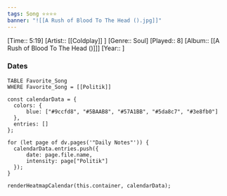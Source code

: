 ```yaml
---
tags: Song ⭐⭐⭐⭐ 
banner: "![[A Rush of Blood To The Head ().jpg]]"
---
```

[Time:: 5:19]
[Artist:: [[Coldplay]] ]
[Genre:: Soul]
[Played:: 8]
[Album:: [[A Rush of Blood To The Head ()]]]
[Year:: ]
### Dates
````dataview
TABLE Favorite_Song
WHERE Favorite_Song = [[Politik]]
````

  ```dataviewjs
const calendarData = { 
	colors: { 
		blue: ["#9ccfd8", "#5BAAB8", "#57A1BB", "#5da8c7", "#3e8fb0"] 
	}, 
	entries: [] 
}; 

for (let page of dv.pages('"Daily Notes"')) { 
	calendarData.entries.push({ 
		date: page.file.name, 
		intensity: page["Politik"]
	}); 
} 

renderHeatmapCalendar(this.container, calendarData);
```
